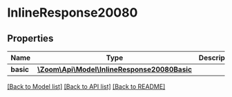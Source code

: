 # InlineResponse20080

## Properties
Name | Type | Description | Notes
------------ | ------------- | ------------- | -------------
**basic** | [**\Zoom\Api\Model\InlineResponse20080Basic**](InlineResponse20080Basic.md) |  | [optional] 

[[Back to Model list]](../README.md#documentation-for-models) [[Back to API list]](../README.md#documentation-for-api-endpoints) [[Back to README]](../README.md)


